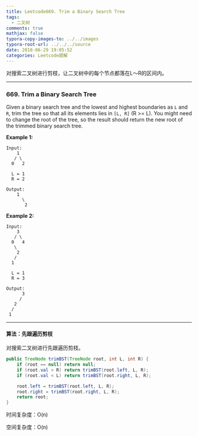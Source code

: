 ```yaml
---
title: Leetcode669. Trim a Binary Search Tree
tags:
  - 二叉树
comments: true
mathjax: false
typora-copy-images-to: ../../images
typora-root-url: ../../../source
date: 2018-06-29 19:05:52
categories: Leetcode题解
---
```


对搜索二叉树进行剪枝，让二叉树中的每个节点都落在L～R的区间内。

<!-- more -->

---

### 669. Trim a Binary Search Tree

Given a binary search tree and the lowest and highest boundaries as `L` and `R`, trim the tree so that all its elements lies in `[L, R]` (R >= L). You might need to change the root of the tree, so the result should return the new root of the trimmed binary search tree.

**Example 1:**

```
Input: 
    1
   / \
  0   2

  L = 1
  R = 2

Output: 
    1
      \
       2
```

**Example 2:**

```
Input: 
    3
   / \
  0   4
   \
    2
   /
  1

  L = 1
  R = 3

Output: 
      3
     / 
   2   
  /
 1
```

---

#### 算法：先跟遍历剪枝

对搜索二叉树进行先跟遍历剪枝。

```java
public TreeNode trimBST(TreeNode root, int L, int R) {
    if (root == null) return null;
    if (root.val > R) return trimBST(root.left, L, R);
    if (root.val < L) return trimBST(root.right, L, R);

    root.left = trimBST(root.left, L, R);
    root.right = trimBST(root.right, L, R);
    return root;
}
```

时间复杂度：O(n)

空间复杂度：O(n)